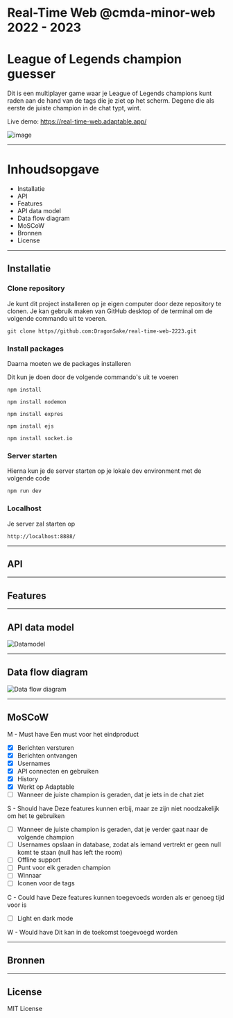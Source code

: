 # Real-Time Web @cmda-minor-web 2022 - 2023

# League of Legends champion guesser

Dit is een multiplayer game waar je League of Legends champions kunt raden aan de hand van de tags die je ziet op het scherm. Degene die als eerste de juiste champion in de chat typt, wint.

Live demo: https://real-time-web.adaptable.app/

![image](https://github.com/DragonSake/real-time-web-2223/assets/40611000/149033f3-32e9-405c-a4f6-b6aebe2ba247)

***

# Inhoudsopgave

* Installatie
* API
* Features
* API data model
* Data flow diagram
* MoSCoW
* Bronnen
* License

***

## Installatie

### Clone repository

Je kunt dit project installeren op je eigen computer door deze repository te clonen. Je kan gebruik maken van GitHub desktop of de terminal om de volgende commando uit te voeren.

```
git clone https//github.com:DragonSake/real-time-web-2223.git
```

### Install packages

Daarna moeten we de packages installeren

Dit kun je doen door de volgende commando's uit te voeren

```
npm install
```

```
npm install nodemon
```

```
npm install expres
```

```
npm install ejs
```

```
npm install socket.io
```

### Server starten

Hierna kun je de server starten op je lokale dev environment met de volgende code

```
npm run dev
```

### Localhost

Je server zal starten op

```
http://localhost:8888/
```

***

## API



***

## Features



***

## API data model

![Datamodel](https://github.com/DragonSake/real-time-web-2223/assets/40611000/543a637e-033c-4598-ba93-a3e851fd302e)

***

## Data flow diagram

![Data flow diagram](https://github.com/DragonSake/real-time-web-2223/assets/40611000/129c759e-ddc2-4011-93b6-c632fc8b7b46)

***

## MoSCoW

M - Must have
Een must voor het eindproduct

- [X] Berichten versturen
- [X] Berichten ontvangen
- [X] Usernames
- [X] API connecten en gebruiken
- [X] History
- [X] Werkt op Adaptable
- [ ] Wanneer de juiste champion is geraden, dat je iets in de chat ziet 

S - Should have
Deze features kunnen erbij, maar ze zijn niet noodzakelijk om het te gebruiken

- [ ] Wanneer de juiste champion is geraden, dat je verder gaat naar de volgende champion
- [ ] Usernames opslaan in database, zodat als iemand vertrekt er geen null komt te staan (null has left the room)
- [ ] Offline support
- [ ] Punt voor elk geraden champion
- [ ] Winnaar
- [ ] Iconen voor de tags

C - Could have
Deze features kunnen toegevoeds worden als er genoeg tijd voor is

- [ ] Light en dark mode

W - Would have
Dit kan in de toekomst toegevoegd worden

***

## Bronnen



***

## License

MIT License
